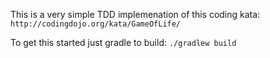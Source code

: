This is a very simple TDD implemenation of this coding kata: `http://codingdojo.org/kata/GameOfLife/`

To get this started just gradle to build:
`./gradlew build`


